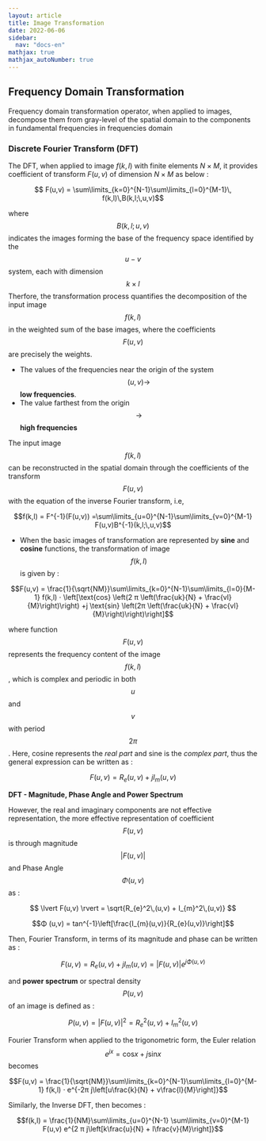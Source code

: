 ```yaml
---
layout: article
title: Image Transformation
date: 2022-06-06
sidebar:
  nav: "docs-en"
mathjax: true
mathjax_autoNumber: true
---
```




## Frequency Domain Transformation

Frequency domain transformation operator, when applied to images, decompose them from gray-level of the spatial 
domain to the components in fundamental frequencies in frequencies domain

### Discrete Fourier Transform (DFT)

The DFT, when applied to image $f(k,l)$ with finite elements $N × M$, it provides coefficient of transform $F(u,v)$ of dimension $N × M$ as below :

$$ F(u,v) = \sum\limits_{k=0}^{N-1}\sum\limits_{l=0}^{M-1}\, f(k,l)\,B(k,l;\,u,v)$$

where $$B(k,l;u,v)$$ indicates the images forming the base of the frequency space identified by the $$u-v$$ system, each with dimension $$k × l$$ Therfore, the transformation process quantifies the decomposition  of the input image $$f(k,l)$$ in the weighted sum of the base images, where the coefficients $$F(u,v)$$ are precisely the weights.

- The values of the frequencies near the origin of the system $$(u,v) →  $$ __low frequencies__.
- The value farthest from the origin $$\to$$  __high frequencies__

The input image $$f(k,l)$$ can be reconstructed in the spatial domain through the coefficients of the transform $$F(u,v)$$ with the equation of the inverse Fourier transform, i.e,

$$f(k,l) = F^{-1}(F(u,v)) =\sum\limits_{u=0}^{N-1}\sum\limits_{v=0}^{M-1} F(u,v)B^{-1}(k,l;\,u,v)$$

- When the basic images of transformation are represented by __sine__ and __cosine__ functions, the transformation of image $$f(k,l)$$ is given by  :

$$F(u,v) = \frac{1}{\sqrt{NM}}\sum\limits_{k=0}^{N-1}\sum\limits_{l=0}{M-1} f(k,l) ⋅ \left[\text{cos} \left(2 π \left(\frac{uk}{N} + \frac{vl}{M}\right)\right) +j \text{sin} \left(2π \left(\frac{uk}{N} + \frac{vl}{M}\right)\right)\right]$$

where function $$F(u,v)$$ represents the frequency content of the image $$f(k,l)$$, which is complex and periodic in both $$u$$ and $$v$$ with period $$2\pi$$. Here, cosine represents the _real part_ and sine is the _complex part_, thus the general expression can be written as :

$$F(u,v) = R_{e}(u,v) + jI_{m}(u,v)$$

__DFT - Magnitude, Phase Angle and Power Spectrum__ 

However, the real and imaginary components are not effective representation, the more effective representation of coefficient $$F(u,v)$$ is through magnitude $$\lvert F(u,v) \rvert$$ and Phase Angle $$Φ (u,v)$$ as :

$$ \lvert F(u,v) \rvert = \sqrt{R_{e}^2\,(u,v) + I_{m}^2\,(u,v)} $$

$$Φ (u,v) = tan^{-1}\left[\frac{I_{m}(u,v)}{R_{e}(u,v)}\right]$$

Then, Fourier Transform, in terms of its magnitude and phase can be written as :

$$F(u,v) = R_{e}(u,v) + jI_{m}(u,v) = \lvert F(u,v) \rvert e^{j Φ (u,v)}$$

and __power spectrum__ or spectral density $$P(u,v)$$ of an image is defined as :

$$P(u,v) = \lvert F(u,v) \rvert^2 = R_{e}^2(u,v) + I_{m}^2(u,v)$$

Fourier Transform when applied to the trigonometric form, the Euler relation $$e^{jx} = \text{cos} x + j \text{sin} x$$ becomes

$$F(u,v) = \frac{1}{\sqrt{NM}}\sum\limits_{k=0}^{N-1}\sum\limits_{l=0}^{M-1} f(k,l) ⋅ e^{-2π j\left[u\frac{k}{N} + v\frac{l}{M}\right]}$$

Similarly, the Inverse DFT, then becomes :

$$f(k,l) = \frac{1}{NM}\sum\limits_{u=0}^{N-1} \sum\limits_{v=0}^{M-1} F(u,v) e^{2 π j\left[k\frac{u}{N} + l\frac{v}{M}\right]}$$